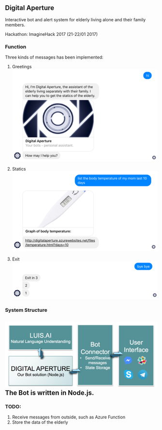## Digital Aperture
Interactive bot and alert system for elderly living alone and their family members.

Hackathon: ImagineHack 2017 (21-22/01 2017)
### Function
Three kinds of messages has been implemented:
1. Greetings
![hi](./images/chat-1.png)

1. Statics 
![body temperature](./images/chat-2.png)

1. Exit
![exit](./images/exit.png)

### System Structure
![system](./images/system.png)
The Bot is written in Node.js.
---
### TODO:
1. Receive messages from outside, such as Azure Function
1. Store the data of the elderly